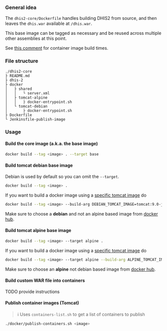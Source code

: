 
### General idea

The `dhis2-core/Dockerfile` handles building DHIS2 from source, and then
leaves the `dhis.war` available at `/dhis.war`.

This base image can be tagged as necessary and be reused across multiple
other assemblies at this point.

See [this
comment](https://github.com/dhis2/dhis2-core/pull/3894#issuecomment-539416233)
for container image build times.

### File structure

```
./dhis2-core
├ README.md
├ dhis-2
├ docker
│   ├ shared
│   │   └ server.xml
│   ├ tomcat-alpine
│   │   ├ docker-entrypoint.sh
│   └ tomcat-debian
│       ├ docker-entrypoint.sh
├ Dockerfile
└ Jenkinsfile-publish-image
```

### Usage

#### Build the core image (a.k.a. the base image)

```sh
docker build --tag <image> . --target base
```

#### Build tomcat debian base image

Debian is used by default so you can omit the `--target`.

```sh
docker build --tag <image> .
```

If you want to build a docker image using a [specific tomcat image](https://hub.docker.com/_/tomcat/)
do

```sh
docker build --tag <image> --build-arg DEBIAN_TOMCAT_IMAGE=tomcat:9.0-jdk11-openjdk-slim .
```

Make sure to choose a **debian** and not an alpine based image from [docker hub](https://hub.docker.com/_/tomcat/).

#### Build tomcat alpine base image

```sh
docker build --tag <image> --target alpine .
```

If you want to build a docker image using a [specific tomcat image](https://hub.docker.com/_/tomcat/)
do

```sh
docker build --tag <image> --target alpine --build-arg ALPINE_TOMCAT_IMAGE=tomcat:8.5.34-jre8-alpine .
```

Make sure to choose an **alpine** not debian based image from [docker hub](https://hub.docker.com/_/tomcat/).

#### Build custom WAR file into containers

TODO provide instructions

#### Publish container images (Tomcat)

> :information_source: Uses `containers-list.sh` to get a list of containers to publish

```sh
./docker/publish-containers.sh <image>
```
